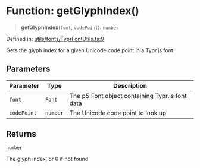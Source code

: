 # Function: getGlyphIndex()

> **getGlyphIndex**(`font`, `codePoint`): `number`

Defined in: [utils/fonts/TyprFontUtils.ts:9](https://github.com/humanbydefinition/p5.asciify/blob/883b8f77570245b1cd4d1e87634e3133d65faa13/src/lib/utils/fonts/TyprFontUtils.ts#L9)

Gets the glyph index for a given Unicode code point in a Typr.js font

## Parameters

| Parameter   | Type     | Description                                     |
| ----------- | -------- | ----------------------------------------------- |
| `font`      | `Font`   | The p5.Font object containing Typr.js font data |
| `codePoint` | `number` | The Unicode code point to look up               |

## Returns

`number`

The glyph index, or 0 if not found
